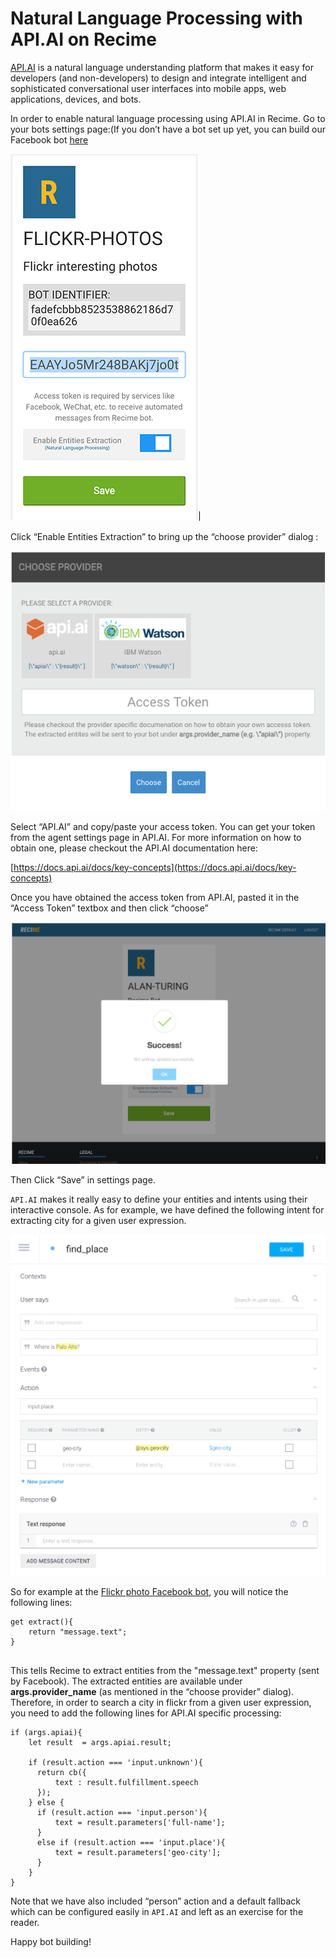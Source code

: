 # Natural Language Processing with API.AI on Recime

[API.AI](https://api.ai/) is a natural language understanding platform that makes it easy for developers \(and non-developers\) to design and integrate intelligent and sophisticated conversational user interfaces into mobile apps, web applications, devices, and bots.


In order to enable natural language processing using API.AI in Recime. Go to your bots settings page:\(If you don’t have a bot set up yet, you can build our Facebook bot [here](https://docs.recime.io/facebook_bot.html)


![](/assets/nlp-bot-detail.png)


Click “Enable Entities Extraction” to bring up the “choose provider” dialog :


![](/assets/api-ai.png)


Select “API.AI” and copy/paste your access token. You can get your token from the agent settings page in API.AI. For more information on how to obtain one, please checkout the API.AI documentation here:

[https://docs.api.ai/docs/key-concepts](https://docs.api.ai/docs/key-concepts)

Once you have obtained the access token from API.AI, pasted it in the “Access Token” textbox and then click “choose”

![](/assets/nlp-success.png)

  
Then Click “Save” in settings page.


`API.AI` makes it really easy to define your entities and intents using their interactive console. As for example, we have defined the following intent for extracting city for a given user expression.


![](/assets/api-ai-console.png)

 
So for example at the [Flickr photo Facebook bot](https://docs.recime.io/facebook_bot.html),  you will notice the following lines:

```
get extract(){     
    return "message.text";  
}
 
```

This tells Recime to extract entities from the "message.text" property (sent by Facebook). The extracted entities are available under **args.provider_name** (as mentioned in the “choose provider” dialog).  Therefore, in order to search a city in flickr from a given user expression, you need to add the following lines for API.AI specific processing:

```
if (args.apiai){
    let result  = args.apiai.result;

    if (result.action === 'input.unknown'){
      return cb({
          text : result.fulfillment.speech
      });
    } else {
      if (result.action === 'input.person'){
          text = result.parameters['full-name'];
      }
      else if (result.action === 'input.place'){
          text = result.parameters['geo-city'];
      }
    }
}

```

Note that we have also included “person” action and a default fallback which can be configured easily in `API.AI` and left as an exercise for the reader.

Happy bot building!



  






  


